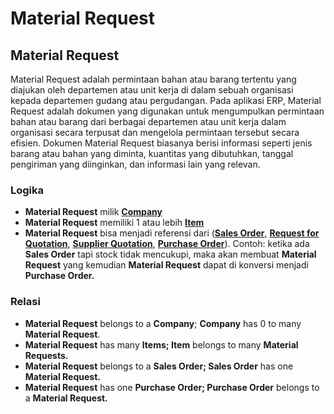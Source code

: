 # Material Request

## Material Request

Material Request adalah permintaan bahan atau barang tertentu yang diajukan oleh departemen atau unit kerja di dalam sebuah organisasi kepada departemen gudang atau pergudangan. Pada aplikasi ERP, Material Request adalah dokumen yang digunakan untuk mengumpulkan permintaan bahan atau barang dari berbagai departemen atau unit kerja dalam organisasi secara terpusat dan mengelola permintaan tersebut secara efisien. Dokumen Material Request biasanya berisi informasi seperti jenis barang atau bahan yang diminta, kuantitas yang dibutuhkan, tanggal pengiriman yang diinginkan, dan informasi lain yang relevan.

### Logika

* **Material Request** milik [**Company**](../../core-concept/#company-perusahaan)
* **Material Request** memiliki 1 atau lebih [**Item**](../basic/item.md)
* **Material Request** bisa menjadi referensi dari ([**Sales Order**](../../selling-concept/sales-order.md), [**Request for Quotation**](../../buying-concept/request-for-quotation.md), [**Supplier Quotation**](../../buying-concept/supplier-quotation.md), [**Purchase Order**](../../buying-concept/purchase-order.md)). Contoh: ketika ada **Sales Order** tapi stock tidak mencukupi, maka akan membuat **Material Request** yang kemudian **Material Request** dapat di konversi menjadi **Purchase Order.**

### Relasi

* **Material Request** belongs to a **Company**; **Company** has 0 to many **Material Request**.
* **Material Request** has many **Items; Item** belongs to many **Material Requests.**
* **Material Request** belongs to a **Sales Order; Sales Order** has one **Material Request.**
* **Material Request** has one **Purchase Order; Purchase Order** belongs to a **Material Request.**

